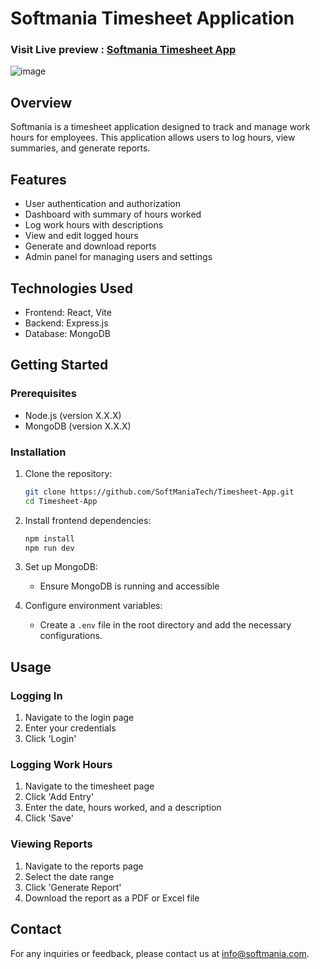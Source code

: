 # Softmania Timesheet Application

### Visit Live preview : [Softmania Timesheet App](https://softmania-timesheet.web.app/)

![image](https://github.com/user-attachments/assets/cdd6535a-7e4c-45e1-8f67-fb6401d1a230)


## Overview
Softmania is a timesheet application designed to track and manage work hours for employees. This application allows users to log hours, view summaries, and generate reports.

## Features
- User authentication and authorization
- Dashboard with summary of hours worked
- Log work hours with descriptions
- View and edit logged hours
- Generate and download reports
- Admin panel for managing users and settings

## Technologies Used
- Frontend: React, Vite
- Backend: Express.js
- Database: MongoDB

## Getting Started

### Prerequisites
- Node.js (version X.X.X)
- MongoDB (version X.X.X)

### Installation

1. Clone the repository:
    ```bash
    git clone https://github.com/SoftManiaTech/Timesheet-App.git
    cd Timesheet-App
    ```

2. Install frontend dependencies:
    ```bash
    npm install
    npm run dev
    ```

3. Set up MongoDB:
    - Ensure MongoDB is running and accessible

4. Configure environment variables:
    - Create a `.env` file in the root directory and add the necessary configurations.

## Usage

### Logging In
1. Navigate to the login page
2. Enter your credentials
3. Click 'Login'

### Logging Work Hours
1. Navigate to the timesheet page
2. Click 'Add Entry'
3. Enter the date, hours worked, and a description
4. Click 'Save'

### Viewing Reports
1. Navigate to the reports page
2. Select the date range
3. Click 'Generate Report'
4. Download the report as a PDF or Excel file

## Contact
For any inquiries or feedback, please contact us at [info@softmania.com](mailto:info@softmania.com).
